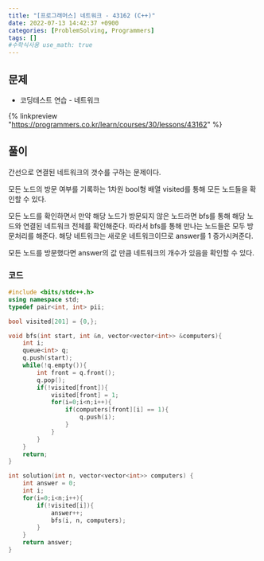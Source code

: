 ```yaml
---
title: "[프로그래머스] 네트워크 - 43162 (C++)"
date: 2022-07-13 14:42:37 +0900
categories: [ProblemSolving, Programmers]
tags: []
#수학식사용 use_math: true
---
```


## 문제

- 코딩테스트 연습 - 네트워크

{% linkpreview "https://programmers.co.kr/learn/courses/30/lessons/43162" %}

## 풀이

간선으로 연결된 네트워크의 갯수를 구하는 문제이다.

모든 노드의 방문 여부를 기록하는 1차원 bool형 배열 visited를 통해 모든 노드들을 확인할 수 있다.

모든 노드를 확인하면서 만약 해당 노드가 방문되지 않은 노드라면 bfs를 통해 해당 노드와 연결된 네트워크 전체를 확인해준다. 따라서 bfs를 통해 만나는 노드들은 모두 방문처리를 해준다. 해당 네트워크는 새로운 네트워크이므로 answer를 1 증가시켜준다.

모든 노드를 방문했다면 answer의 값 만큼 네트워크의 개수가 있음을 확인할 수 있다.

### 코드

```cpp
#include <bits/stdc++.h>
using namespace std;
typedef pair<int, int> pii;

bool visited[201] = {0,};

void bfs(int start, int &n, vector<vector<int>> &computers){
    int i;
    queue<int> q;
    q.push(start);
    while(!q.empty()){
        int front = q.front();
        q.pop();
        if(!visited[front]){
            visited[front] = 1;
            for(i=0;i<n;i++){
                if(computers[front][i] == 1){
                    q.push(i);
                }
            }
        }
    }
    return;
}

int solution(int n, vector<vector<int>> computers) {
    int answer = 0;
    int i;
    for(i=0;i<n;i++){
        if(!visited[i]){
            answer++;
            bfs(i, n, computers);
        }
    }
    return answer;
}
```
